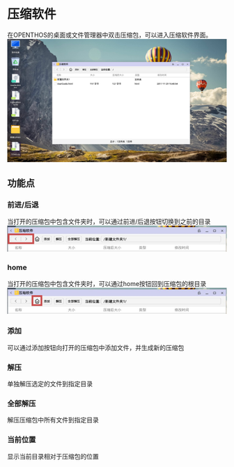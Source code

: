 # 压缩软件
在OPENTHOS的桌面或文件管理器中双击压缩包，可以进入压缩软件界面。
![](../pic/soft/Compress_demo.png)

## 功能点

### 前进/后退

当打开的压缩包中包含文件夹时，可以通过前进/后退按钮切换到之前的目录
![](../pic/soft/Compress_backforward.png)

### home
当打开的压缩包中包含文件夹时，可以通过home按钮回到压缩包的根目录
![](../pic/soft/Compress_home.png)

### 添加
可以通过添加按钮向打开的压缩包中添加文件，并生成新的压缩包

### 解压
单独解压选定的文件到指定目录

### 全部解压
解压压缩包中所有文件到指定目录

### 当前位置
显示当前目录相对于压缩包的位置
